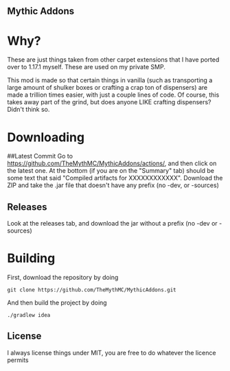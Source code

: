 ## Mythic Addons

# Why?
These are just things taken from other carpet extensions that I have ported over to 1.17.1 myself. These are used on my private SMP.

This mod is made so that certain things in vanilla (such as transporting a large amount of shulker boxes or crafting a crap ton of dispensers) are made a trillion times easier, with just a couple lines of code. Of course, this takes away part of the grind, but does anyone LIKE crafting dispensers? Didn't think so.

# Downloading

##Latest Commit
Go to https://github.com/TheMythMC/MythicAddons/actions/, and then click on the latest one. At the bottom (if you are on the "Summary" tab) should be some text that said "Compiled artifacts for XXXXXXXXXXXX". Download the ZIP and take the .jar file that doesn't have any prefix (no -dev, or -sources)

## Releases
Look at the releases tab, and download the jar without a prefix (no -dev or -sources)

# Building

First, download the repository by doing
```
git clone https://github.com/TheMythMC/MythicAddons.git
```
And then build the project by doing
```
./gradlew idea
```

## License

I always license things under MIT, you are free to do whatever the licence permits

